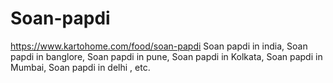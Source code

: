 # Soan-papdi
https://www.kartohome.com/food/soan-papdi Soan papdi in india, Soan papdi  in banglore, Soan papdi  in pune, Soan papdi  in Kolkata, Soan papdi in Mumbai, Soan papdi in delhi , etc.
